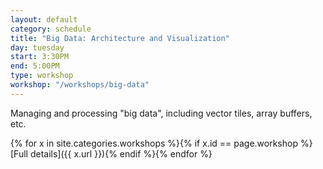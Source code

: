 ```yaml
---
layout: default
category: schedule
title: "Big Data: Architecture and Visualization"
day: tuesday
start: 3:30PM
end: 5:00PM
type: workshop
workshop: "/workshops/big-data"
---
```


Managing and processing "big data", including vector tiles, array buffers, etc.

{% for x in site.categories.workshops %}{% if x.id == page.workshop %}[Full details]({{ x.url }}){% endif %}{% endfor %}
